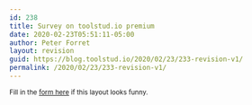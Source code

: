 ```yaml
---
id: 238
title: Survey on toolstud.io premium
date: 2020-02-23T05:51:11-05:00
author: Peter Forret
layout: revision
guid: https://blog.toolstud.io/2020/02/23/233-revision-v1/
permalink: /2020/02/23/233-revision-v1/
---
```

<small>Fill in the <a href="https://forms.office.com/Pages/ResponsePage.aspx?id=DQSIkWdsW0yxEjajBLZtrQAAAAAAAAAAAAMAAAk8N9pUMjhIWUQ3VDA2SktTMzdBQVUwUVlMTjZVMi4u">form here</a> if this layout looks funny.</small>